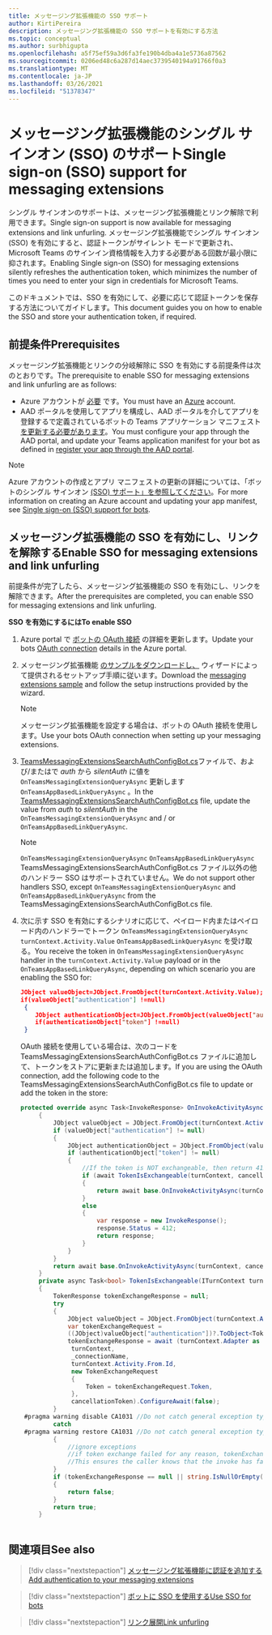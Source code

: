 ```yaml
---
title: メッセージング拡張機能の SSO サポート
author: KirtiPereira
description: メッセージング拡張機能の SSO サポートを有効にする方法
ms.topic: conceptual
ms.author: surbhigupta
ms.openlocfilehash: a5f75ef59a3d6fa3fe190b4dba4a1e5736a87562
ms.sourcegitcommit: 0206ed48c6a287d14aec3739540194a91766f0a3
ms.translationtype: MT
ms.contentlocale: ja-JP
ms.lasthandoff: 03/26/2021
ms.locfileid: "51378347"
---
```

# <a name="single-sign-on-sso-support-for-messaging-extensions"></a><span data-ttu-id="914c8-103">メッセージング拡張機能のシングル サインオン (SSO) のサポート</span><span class="sxs-lookup"><span data-stu-id="914c8-103">Single sign-on (SSO) support for messaging extensions</span></span>
 
<span data-ttu-id="914c8-104">シングル サインオンのサポートは、メッセージング拡張機能とリンク解除で利用できます。</span><span class="sxs-lookup"><span data-stu-id="914c8-104">Single sign-on support is now available for messaging extensions and link unfurling.</span></span> <span data-ttu-id="914c8-105">メッセージング拡張機能でシングル サインオン (SSO) を有効にすると、認証トークンがサイレント モードで更新され、Microsoft Teams のサインイン資格情報を入力する必要がある回数が最小限に抑されます。</span><span class="sxs-lookup"><span data-stu-id="914c8-105">Enabling Single sign-on (SSO) for messaging extensions silently refreshes the authentication token, which minimizes the number of times you need to enter your sign in credentials for Microsoft Teams.</span></span>

<span data-ttu-id="914c8-106">このドキュメントでは、SSO を有効にして、必要に応じて認証トークンを保存する方法についてガイドします。</span><span class="sxs-lookup"><span data-stu-id="914c8-106">This document guides you on how to enable the SSO and store your authentication token, if required.</span></span>

## <a name="prerequisites"></a><span data-ttu-id="914c8-107">前提条件</span><span class="sxs-lookup"><span data-stu-id="914c8-107">Prerequisites</span></span>

<span data-ttu-id="914c8-108">メッセージング拡張機能とリンクの分岐解除に SSO を有効にする前提条件は次のとおりです。</span><span class="sxs-lookup"><span data-stu-id="914c8-108">The prerequisite to enable SSO for messaging extensions and link unfurling are as follows:</span></span>
* <span data-ttu-id="914c8-109">Azure アカウントが [必要](https://azure.microsoft.com/en-us/free/) です。</span><span class="sxs-lookup"><span data-stu-id="914c8-109">You must have an [Azure](https://azure.microsoft.com/en-us/free/) account.</span></span>
* <span data-ttu-id="914c8-110">AAD ポータルを使用してアプリを構成し、AAD ポータルを介してアプリを登録するで定義されているボットの Teams アプリケーション マニフェスト [を更新する必要があります](../../bots/how-to/authentication/auth-aad-sso-bots.md#register-your-app-through-the-aad-portal)。</span><span class="sxs-lookup"><span data-stu-id="914c8-110">You must configure your app through the AAD portal, and update your Teams application manifest for your bot as defined in [register your app through the AAD portal](../../bots/how-to/authentication/auth-aad-sso-bots.md#register-your-app-through-the-aad-portal).</span></span>

> [!NOTE]
> <span data-ttu-id="914c8-111">Azure アカウントの作成とアプリ マニフェストの更新の詳細については、「ボットのシングル サインオン [(SSO) サポート」を参照してください](../../bots/how-to/authentication/auth-aad-sso-bots.md)。</span><span class="sxs-lookup"><span data-stu-id="914c8-111">For more information on creating an Azure account and updating your app manifest, see [Single sign-on (SSO) support for bots](../../bots/how-to/authentication/auth-aad-sso-bots.md).</span></span>

## <a name="enable-sso-for-messaging-extensions-and-link-unfurling"></a><span data-ttu-id="914c8-112">メッセージング拡張機能の SSO を有効にし、リンクを解除する</span><span class="sxs-lookup"><span data-stu-id="914c8-112">Enable SSO for messaging extensions and link unfurling</span></span>

<span data-ttu-id="914c8-113">前提条件が完了したら、メッセージング拡張機能の SSO を有効にし、リンクを解除できます。</span><span class="sxs-lookup"><span data-stu-id="914c8-113">After the prerequisites are completed, you can enable SSO for messaging extensions and link unfurling.</span></span>

<span data-ttu-id="914c8-114">**SSO を有効にするには**</span><span class="sxs-lookup"><span data-stu-id="914c8-114">**To enable SSO**</span></span>
1. <span data-ttu-id="914c8-115">Azure portal で [ボットの OAuth 接続](../../bots/how-to/authentication/auth-aad-sso-bots.md#update-the-azure-portal-with-the-oauth-connection) の詳細を更新します。</span><span class="sxs-lookup"><span data-stu-id="914c8-115">Update your bots [OAuth connection](../../bots/how-to/authentication/auth-aad-sso-bots.md#update-the-azure-portal-with-the-oauth-connection) details in the Azure portal.</span></span>
2. <span data-ttu-id="914c8-116">メッセージング拡張機能 [のサンプルをダウンロードし、](https://github.com/microsoft/BotBuilder-Samples/tree/main/samples/csharp_dotnetcore/52.teams-messaging-extensions-search-auth-config) ウィザードによって提供されるセットアップ手順に従います。</span><span class="sxs-lookup"><span data-stu-id="914c8-116">Download the [messaging extensions sample](https://github.com/microsoft/BotBuilder-Samples/tree/main/samples/csharp_dotnetcore/52.teams-messaging-extensions-search-auth-config) and follow the setup instructions provided by the wizard.</span></span>
   > [!NOTE]
   > <span data-ttu-id="914c8-117">メッセージング拡張機能を設定する場合は、ボットの OAuth 接続を使用します。</span><span class="sxs-lookup"><span data-stu-id="914c8-117">Use your bots OAuth connection when setting up your messaging extensions.</span></span>
3. <span data-ttu-id="914c8-118">[TeamsMessagingExtensionsSearchAuthConfigBot.cs](https://github.com/microsoft/BotBuilder-Samples/tree/main/samples/csharp_dotnetcore/52.teams-messaging-extensions-search-auth-config/Bots/TeamsMessagingExtensionsSearchAuthConfigBot.cs)ファイルで、および/またはで *auth* から *silentAuth* に値を `OnTeamsMessagingExtensionQueryAsync` 更新します `OnTeamsAppBasedLinkQueryAsync` 。</span><span class="sxs-lookup"><span data-stu-id="914c8-118">In the [TeamsMessagingExtensionsSearchAuthConfigBot.cs](https://github.com/microsoft/BotBuilder-Samples/tree/main/samples/csharp_dotnetcore/52.teams-messaging-extensions-search-auth-config/Bots/TeamsMessagingExtensionsSearchAuthConfigBot.cs) file, update the value from *auth* to *silentAuth* in the `OnTeamsMessagingExtensionQueryAsync` and / or `OnTeamsAppBasedLinkQueryAsync`.</span></span>  

    > [!NOTE]
    > <span data-ttu-id="914c8-119">`OnTeamsMessagingExtensionQueryAsync` `OnTeamsAppBasedLinkQueryAsync` TeamsMessagingExtensionsSearchAuthConfigBot.cs ファイル以外の他のハンドラー SSO はサポートされていません。</span><span class="sxs-lookup"><span data-stu-id="914c8-119">We do not support other handlers SSO, except `OnTeamsMessagingExtensionQueryAsync` and `OnTeamsAppBasedLinkQueryAsync` from the TeamsMessagingExtensionsSearchAuthConfigBot.cs file.</span></span>
   
4. <span data-ttu-id="914c8-120">次に示す SSO を有効にするシナリオに応じて、ペイロード内またはペイロード内のハンドラーでトークン `OnTeamsMessagingExtensionQueryAsync` `turnContext.Activity.Value` `OnTeamsAppBasedLinkQueryAsync` を受け取る。</span><span class="sxs-lookup"><span data-stu-id="914c8-120">You receive the token in `OnTeamsMessagingExtensionQueryAsync` handler in the `turnContext.Activity.Value` payload or in the `OnTeamsAppBasedLinkQueryAsync`, depending on which scenario you are enabling the SSO for:</span></span>

    ```json
    JObject valueObject=JObject.FromObject(turnContext.Activity.Value);
    if(valueObject["authentication"] !=null)
     {
        JObject authenticationObject=JObject.FromObject(valueObject["authentication"]);
        if(authenticationObject["token"] !=null)
     }
    
     ```
  
    <span data-ttu-id="914c8-121">OAuth 接続を使用している場合は、次のコードを TeamsMessagingExtensionsSearchAuthConfigBot.cs ファイルに追加して、トークンをストアに更新または追加します。</span><span class="sxs-lookup"><span data-stu-id="914c8-121">If you are using the OAuth connection, add the following code to the TeamsMessagingExtensionsSearchAuthConfigBot.cs file to update or add the token in the store:</span></span>
    
   ```C#
   protected override async Task<InvokeResponse> OnInvokeActivityAsync(ITurnContext<IInvokeActivity> turnContext, CancellationToken cancellationToken)
        {
            JObject valueObject = JObject.FromObject(turnContext.Activity.Value);
            if (valueObject["authentication"] != null)
            {
                JObject authenticationObject = JObject.FromObject(valueObject["authentication"]);
                if (authenticationObject["token"] != null)
                {
                    //If the token is NOT exchangeable, then return 412 to require user consent
                    if (await TokenIsExchangeable(turnContext, cancellationToken))
                    {
                        return await base.OnInvokeActivityAsync(turnContext, cancellationToken).ConfigureAwait(false);
                    }
                    else
                    {
                        var response = new InvokeResponse();
                        response.Status = 412;
                        return response;
                    }
                }
            }
            return await base.OnInvokeActivityAsync(turnContext, cancellationToken).ConfigureAwait(false);
        }
        private async Task<bool> TokenIsExchangeable(ITurnContext turnContext, CancellationToken cancellationToken)
        {
            TokenResponse tokenExchangeResponse = null;
            try
            {
                JObject valueObject = JObject.FromObject(turnContext.Activity.Value);
                var tokenExchangeRequest =
                ((JObject)valueObject["authentication"])?.ToObject<TokenExchangeInvokeRequest>();
                tokenExchangeResponse = await (turnContext.Adapter as IExtendedUserTokenProvider).ExchangeTokenAsync(
                 turnContext,
                 _connectionName,
                 turnContext.Activity.From.Id,
                 new TokenExchangeRequest
                 {
                     Token = tokenExchangeRequest.Token,
                 },
                 cancellationToken).ConfigureAwait(false);
            }
    #pragma warning disable CA1031 //Do not catch general exception types (ignoring, see comment below)
            catch
    #pragma warning restore CA1031 //Do not catch general exception types
            {
                //ignore exceptions
                //if token exchange failed for any reason, tokenExchangeResponse above remains null, and a failure invoke response is sent to the caller.
                //This ensures the caller knows that the invoke has failed.
            }
            if (tokenExchangeResponse == null || string.IsNullOrEmpty(tokenExchangeResponse.Token))
            {
                return false;
            }
            return true;
        }
    
    ```    

## <a name="see-also"></a><span data-ttu-id="914c8-122">関連項目</span><span class="sxs-lookup"><span data-stu-id="914c8-122">See also</span></span>

> [!div class="nextstepaction"]
> [<span data-ttu-id="914c8-123">メッセージング拡張機能に認証を追加する</span><span class="sxs-lookup"><span data-stu-id="914c8-123">Add authentication to your messaging extensions</span></span>](add-authentication.md)

> [!div class="nextstepaction"]
> [<span data-ttu-id="914c8-124">ボットに SSO を使用する</span><span class="sxs-lookup"><span data-stu-id="914c8-124">Use SSO for bots</span></span>](../../bots/how-to/authentication/auth-aad-sso-bots.md)

> [!div class="nextstepaction"]
> [<span data-ttu-id="914c8-125">リンク展開</span><span class="sxs-lookup"><span data-stu-id="914c8-125">Link unfurling</span></span>](link-unfurling.md)

